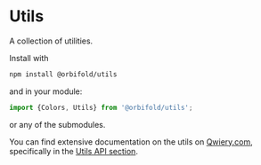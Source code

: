 # Utils

A collection of utilities.

Install with 

```bash
npm install @orbifold/utils
```
and in your module:

```js
import {Colors, Utils} from '@orbifold/utils';
```
or any of the submodules.

You can find extensive documentation on the utils on [Qwiery.com](https://qwiery.com), specifically in the [Utils API section](https://qwiery.com/dal/utils).
